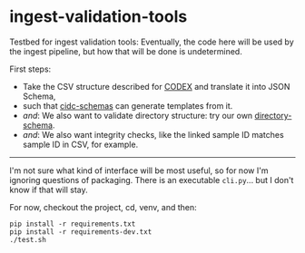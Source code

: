 # ingest-validation-tools
Testbed for ingest validation tools: Eventually, the code here will be used by the ingest pipeline,
but how that will be done is undetermined.

First steps:
- Take the CSV structure described for [CODEX](https://docs.google.com/document/d/1CYYSXPQjwdbvmvZaEcsi_2udvDfGEZrMyh4yFnm4p3M/edit#)
and translate it into JSON Schema,
- such that [cidc-schemas](https://github.com/CIMAC-CIDC/cidc-schemas) can generate templates from it.
- *and*: We also want to validate directory structure: try our own [directory-schema](https://github.com/hubmapconsortium/directory-schema/).
- *and*: We also want integrity checks, like the linked sample ID matches sample ID in CSV, for example.

----

I'm not sure what kind of interface will be most useful,
so for now I'm ignoring questions of packaging.
There is an executable `cli.py`... but I don't know if that will stay.

For now, checkout the project, cd, venv, and then:
```
pip install -r requirements.txt
pip install -r requirements-dev.txt
./test.sh
```
